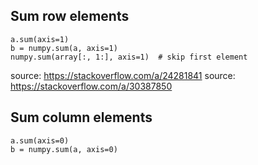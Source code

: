 ## Sum row elements
    a.sum(axis=1)
    b = numpy.sum(a, axis=1)
    numpy.sum(array[:, 1:], axis=1)  # skip first element
source: https://stackoverflow.com/a/24281841
source: https://stackoverflow.com/a/30387850

## Sum column elements
    a.sum(axis=0)
    b = numpy.sum(a, axis=0)
